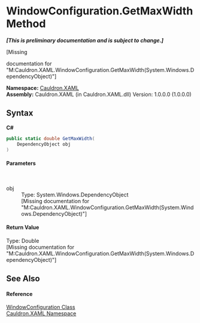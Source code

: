 # WindowConfiguration.GetMaxWidth Method 
 _**\[This is preliminary documentation and is subject to change.\]**_

\[Missing <summary> documentation for "M:Cauldron.XAML.WindowConfiguration.GetMaxWidth(System.Windows.DependencyObject)"\]

**Namespace:**&nbsp;<a href="N_Cauldron_XAML">Cauldron.XAML</a><br />**Assembly:**&nbsp;Cauldron.XAML (in Cauldron.XAML.dll) Version: 1.0.0.0 (1.0.0.0)

## Syntax

**C#**<br />
``` C#
public static double GetMaxWidth(
	DependencyObject obj
)
```


#### Parameters
&nbsp;<dl><dt>obj</dt><dd>Type: System.Windows.DependencyObject<br />\[Missing <param name="obj"/> documentation for "M:Cauldron.XAML.WindowConfiguration.GetMaxWidth(System.Windows.DependencyObject)"\]</dd></dl>

#### Return Value
Type: Double<br />\[Missing <returns> documentation for "M:Cauldron.XAML.WindowConfiguration.GetMaxWidth(System.Windows.DependencyObject)"\]

## See Also


#### Reference
<a href="T_Cauldron_XAML_WindowConfiguration">WindowConfiguration Class</a><br /><a href="N_Cauldron_XAML">Cauldron.XAML Namespace</a><br />